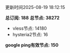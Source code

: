 更新时间2025-08-19 18:12:15

**总订阅: 188**
**总节点: 38272**
- vless节点: 14180
- hysteria2节点: 16

**google ping有效节点: 150**
